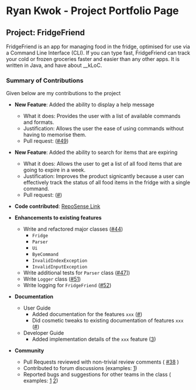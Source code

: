 # Ryan Kwok - Project Portfolio Page

## Project: FridgeFriend

FridgeFriend is an app for managing food in the fridge, optimised for use via a Command Line Interface (CLI).
If you can type fast, FridgeFriend can track your cold or frozen groceries faster and easier than any other apps.
It is written in Java, and have about __kLoC.

### Summary of Contributions

Given below are my contributions to the project

- **New Feature**: Added the ability to display a help message
  - What it does: Provides the user with a list of available commands and formats.
  - Justification: Allows the user the ease of using commands without having to memorise them.
  - Pull request: ([#49](https://github.com/AY2021S2-CS2113-T10-1/tp/pull/49))

- **New Feature**: Added the ability to search for items that are expiring
  - What it does: Allows the user to get a list of all food items that are going to expire in a week.
  - Justification: Improves the product signicantly because a user can effectively track the status of
  all food items in the fridge with a single command.
  - Pull request: ([#]())

- **Code contributed**: [RepoSense Link](https://nus-cs2113-ay2021s2.github.io/tp-dashboard/?search=kwokyto)

- **Enhancements to existing features**
  - Write and refactored major classes ([#44](https://github.com/AY2021S2-CS2113-T10-1/tp/pull/45))
    - `Fridge`
    - `Parser`
    - `Ui`
    - `ByeCommand`
    - `InvalidIndexException`
    - `InvalidInputException`
  - Write additional tests for `Parser` class ([#47](https://github.com/AY2021S2-CS2113-T10-1/tp/pull/47)])
  - Write `Logger` class ([#51](https://github.com/AY2021S2-CS2113-T10-1/tp/pull/51))
  - Write logging for `FridgeFriend` ([#52](https://github.com/AY2021S2-CS2113-T10-1/tp/pull/52))

- **Documentation**
  - User Guide
    - Added documentation for the features `xxx` ([#]())
    - Did cosmetic tweaks to existing documentation of features `xxx` ([#]())
  - Developer Guide
    - Added implementation details of the `xxx` feature ([3]())

- **Community**
  - Pull Requests reviewed with non-trivial review comments (
      [#38](https://github.com/AY2021S2-CS2113-T10-1/tp/pull/38)
      []())
  - Contributed to forum discussions (examples: [1]())
  - Reported bugs and suggestions for other teams in the class (
      examples:
      [1](https://github.com/nus-cs2113-AY2021S2/forum/issues/45)
      [2](https://github.com/nus-cs2113-AY2021S2/forum/issues/49))